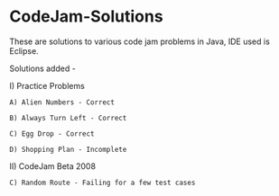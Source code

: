 # CodeJam-Solutions

These are solutions to various code jam problems in Java, IDE used is Eclipse.

Solutions added -

I) Practice Problems

    A) Alien Numbers - Correct

    B) Always Turn Left - Correct

    C) Egg Drop - Correct

    D) Shopping Plan - Incomplete

II) CodeJam Beta 2008

    C) Random Route - Failing for a few test cases
